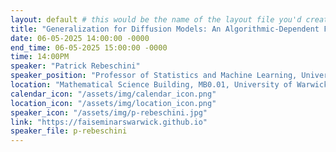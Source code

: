 ```yaml
---
layout: default # this would be the name of the layout file you'd create for events
title: "Generalization for Diffusion Models: An Algorithmic-Dependent Framework Based on Stability"
date: 06-05-2025 14:00:00 -0000
end_time: 06-05-2025 15:00:00 -0000
time: 14:00PM
speaker: "Patrick Rebeschini"
speaker_position: "Professor of Statistics and Machine Learning, University of Oxford, UK"
location: "Mathematical Science Building, MB0.01, University of Warwick, Coventry, UK"
calendar_icon: "/assets/img/calendar_icon.png"
location_icon: "/assets/img/location_icon.png"
speaker_icon: "/assets/img/p-rebeschini.jpg"
link: "https://faiseminarswarwick.github.io"
speaker_file: p-rebeschini
---
```


